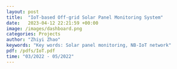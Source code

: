 ```yaml
---
layout: post
title:  "IoT-based Off-grid Solar Panel Monitoring System"
date:   2023-04-12 22:21:59 +00:00
image: /images/dashboard.png
categories: Projects
author: "Zhiyi Zhao"
keywords: "Key words: Solar panel monitoring, NB-IoT network"
pdf: /pdfs/IoT.pdf
time: "03/2022 - 05/2022"
---
```

